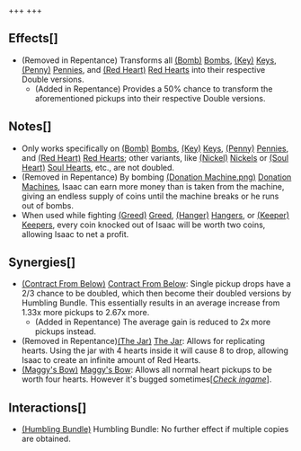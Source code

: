 +++
+++

Effects[]
---------


* (Removed in Repentance) Transforms all [(Bomb)](/wiki/Bomb "Bomb") [Bombs](/wiki/Bomb "Bomb"), [(Key)](/wiki/Key "Key") [Keys](/wiki/Key "Key"), [(Penny)](/wiki/Penny "Penny") [Pennies](/wiki/Penny "Penny"), and [(Red Heart)](/wiki/Red_Heart "Red Heart") [Red Hearts](/wiki/Red_Heart "Red Heart") into their respective Double versions.
	+ (Added in Repentance) Provides a 50% chance to transform the aforementioned pickups into their respective Double versions.


Notes[]
-------


* Only works specifically on [(Bomb)](/wiki/Bomb "Bomb") [Bombs](/wiki/Bomb "Bomb"), [(Key)](/wiki/Key "Key") [Keys](/wiki/Key "Key"), [(Penny)](/wiki/Penny "Penny") [Pennies](/wiki/Penny "Penny"), and [(Red Heart)](/wiki/Red_Heart "Red Heart") [Red Hearts](/wiki/Red_Heart "Red Heart"); other variants, like [(Nickel)](/wiki/Nickel "Nickel") [Nickels](/wiki/Nickel "Nickel") or [(Soul Heart)](/wiki/Soul_Heart "Soul Heart") [Soul Hearts](/wiki/Soul_Heart "Soul Heart"), etc., are not doubled.
* (Removed in Repentance) By bombing [(Donation Machine.png)](https://static.wikia.nocookie.net/bindingofisaacre_gamepedia/images/a/aa/Donation_Machine.png/revision/latest?cb=20210821074535) [Donation Machines](/wiki/Machines#Donation_Machine "Machines"), Isaac can earn more money than is taken from the machine, giving an endless supply of coins until the machine breaks or he runs out of bombs.
* When used while fighting [(Greed)](/wiki/Greed "Greed") [Greed](/wiki/Greed "Greed"), [(Hanger)](/wiki/Hanger "Hanger") [Hangers](/wiki/Hanger "Hanger"), or [(Keeper)](/wiki/Keeper_(Enemy)#Keeper "Keeper") [Keepers](/wiki/Keeper_(Enemy)#Keeper "Keeper (Enemy)"), every coin knocked out of Isaac will be worth two coins, allowing Isaac to net a profit.


Synergies[]
-----------


* [(Contract From Below)](/wiki/Contract_From_Below "Contract From Below") [Contract From Below](/wiki/Contract_From_Below "Contract From Below"): Single pickup drops have a 2/3 chance to be doubled, which then become their doubled versions by Humbling Bundle. This essentially results in an average increase from 1.33x more pickups to 2.67x more.
	+ (Added in Repentance) The average gain is reduced to 2x more pickups instead.
* (Removed in Repentance)[(The Jar)](/wiki/The_Jar "The Jar") [The Jar](/wiki/The_Jar "The Jar"): Allows for replicating hearts. Using the jar with 4 hearts inside it will cause 8 to drop, allowing Isaac to create an infinite amount of Red Hearts.
* [(Maggy's Bow)](/wiki/Maggy%27s_Bow "Maggy's Bow") [Maggy's Bow](/wiki/Maggy%27s_Bow "Maggy's Bow"): Allows all normal heart pickups to be worth four hearts. However it's bugged sometimes[*[Check ingame](/wiki/Template:Reconfirm "Template:Reconfirm")*].


Interactions[]
--------------


* [(Humbling Bundle)](/wiki/Humbling_Bundle "Humbling Bundle") Humbling Bundle: No further effect if multiple copies are obtained.


